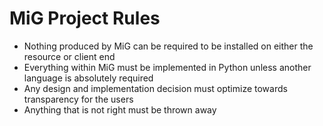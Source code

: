 # MiG Project Rules #

  * Nothing produced by MiG can be required to be installed on either the resource or client end
  * Everything within MiG must be implemented in Python unless another language is absolutely required
  * Any design and implementation decision must optimize towards transparency for the users
  * Anything that is not right must be thrown away
